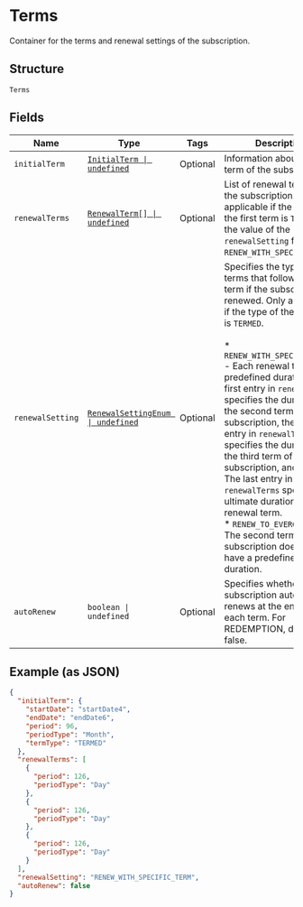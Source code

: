 
# Terms

Container for the terms and renewal settings of the subscription.

## Structure

`Terms`

## Fields

| Name | Type | Tags | Description |
|  --- | --- | --- | --- |
| `initialTerm` | [`InitialTerm \| undefined`](../../doc/models/initial-term.md) | Optional | Information about the first term of the subscription. |
| `renewalTerms` | [`RenewalTerm[] \| undefined`](../../doc/models/renewal-term.md) | Optional | List of renewal terms of the subscription. Only applicable if the type of the first term is `TERMED` and the value of the `renewalSetting` field is `RENEW_WITH_SPECIFIC_TERM`. |
| `renewalSetting` | [`RenewalSettingEnum \| undefined`](../../doc/models/renewal-setting-enum.md) | Optional | Specifies the type of the terms that follow the first term if the subscription is renewed. Only applicable if the type of the first term is `TERMED`.<br><br>* `RENEW_WITH_SPECIFIC_TERM` - Each renewal term has a predefined duration. The first entry in `renewalTerms` specifies the duration of the second term of the subscription, the second entry in `renewalTerms` specifies the duration of the third term of the subscription, and so on. The last entry in `renewalTerms` specifies the ultimate duration of each renewal term.<br>* `RENEW_TO_EVERGREEN` - The second term of the subscription does not have a predefined duration. |
| `autoRenew` | `boolean \| undefined` | Optional | Specifies whether the subscription automatically renews at the end of the each term. For REDEMPTION, default it to false. |

## Example (as JSON)

```json
{
  "initialTerm": {
    "startDate": "startDate4",
    "endDate": "endDate6",
    "period": 96,
    "periodType": "Month",
    "termType": "TERMED"
  },
  "renewalTerms": [
    {
      "period": 126,
      "periodType": "Day"
    },
    {
      "period": 126,
      "periodType": "Day"
    },
    {
      "period": 126,
      "periodType": "Day"
    }
  ],
  "renewalSetting": "RENEW_WITH_SPECIFIC_TERM",
  "autoRenew": false
}
```

